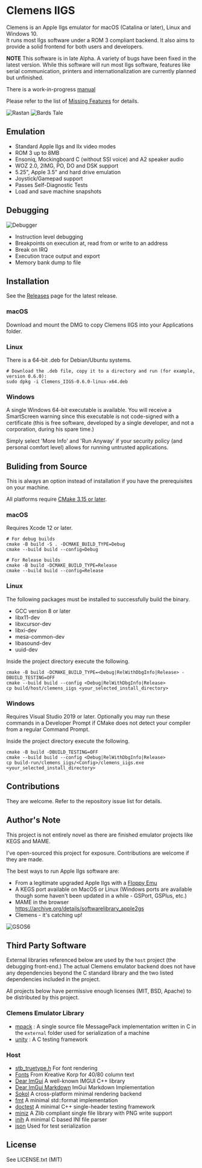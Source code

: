# Clemens IIGS

Clemens is an Apple IIgs emulator for macOS (Catalina or later), Linux and Windows 10.  
It runs most IIgs software under a ROM 3 compliant backend.  It also aims to provide a solid
frontend for both users and developers.

**NOTE** This software is in late Alpha.  A variety of bugs have been fixed in
the latest version. While this software will run most IIgs software, features
like serial communication, printers and internationalization are currently planned
but unfinished.

There is a work-in-progress [manual](https://github.com/samkusin/clemens_iigs/blob/main/MANUAL.md)

Please refer to the list of [Missing Features](https://github.com/samkusin/clemens_iigs/blob/main/MANUAL.md#known-issues) for details.

![Rastan](https://clemens-doc-assets.s3.amazonaws.com/rastan_m3.gif)
![Bards Tale](https://clemens-doc-assets.s3.amazonaws.com/btgs_mid.gif)

## Emulation

* Standard Apple IIgs and IIx video modes
* ROM 3 up to 8MB
* Ensoniq, Mockingboard C (without SSI voice) and A2 speaker audio
* WOZ 2.0, 2IMG, PO, DO and DSK support
* 5.25", Apple 3.5" and hard drive emulation
* Joystick/Gamepad support
* Passes Self-Diagnostic Tests
* Load and save machine snapshots

## Debugging

![Debugger](https://clemens-doc-assets.s3.amazonaws.com/debugger.png)

* Instruction level debugging
* Breakpoints on execution at, read from or write to an address
* Break on IRQ
* Execution trace output and export
* Memory bank dump to file

## Installation

See the [Releases](https://github.com/samkusin/clemens_iigs/releases) page for the latest release.

### macOS
Download and mount the DMG to copy Clemens IIGS into your Applications folder.

### Linux
There is a 64-bit .deb for Debian/Ubuntu systems.
```
# Download the .deb file, copy it to a directory and run (for example, version 0.6.0):
sudo dpkg -i Clemens_IIGS-0.6.0-linux-x64.deb
```

### Windows
A single Windows 64-bit executable is available.  You will receive a SmartScreen warning
since this executable is not code-signed with a certificate (this is free software, developed
by a single developer, and not a corporation, during his spare time.)

Simply select 'More Info' and 'Run Anyway' if your security policy (and personal comfort level) allows for running untrusted applications.

## Buliding from Source
This is always an option instead of installation if you have the prerequisites on your machine.

All platforms require [CMake 3.15 or later](https://cmake.org/download/).

### macOS

Requires Xcode 12 or later.

```
# For debug builds
cmake -B build -S . -DCMAKE_BUILD_TYPE=Debug
cmake --build build --config=Debug

# For Release builds
cmake -B build -DCMAKE_BUILD_TYPE=Release
cmake --build build --config=Release
```

### Linux

The following packages must be installed to successfully build the binary.

* GCC version 8 or later
* libx11-dev
* libxcursor-dev
* libxi-dev
* mesa-common-dev
* libasound-dev
* uuid-dev

Inside the project directory execute the following.

```
cmake -B build -DCMAKE_BUILD_TYPE=<Debug|RelWithDbgInfo|Release> -DBUILD_TESTING=OFF
cmake --build build --config <Debug|RelWithDbgInfo|Release>
cp build/host/clemens_iigs <your_selected_install_directory>
```

### Windows

Requires Visual Studio 2019 or later.  Optionally you may run these commands
in a Developer Prompt if CMake does not detect your compiler from a regular
Command Prompt.

Inside the project directory execute the following.

```
cmake -B build -DBUILD_TESTING=OFF
cmake --build build --config <Debug|RelWithDbgInfo|Release>
cp build-run/clemens_iigs/<Config>/clemens_iigs.exe <your_selected_install_directory>
```

## Contributions

They are welcome.  Refer to the repository issue list for details.

## Author's Note

This project is not entirely novel as there are finished emulator projects like KEGS and MAME.

I've open-sourced this project for exposure.  Contributions are welcome if they are made.

The best ways to run Apple IIgs software are:

* From a legitimate upgraded Apple IIgs with a [Floppy Emu](https://www.bigmessowires.com/floppy-emu/)
* A KEGS port available on MacOS or Linux (Windows ports are available though some haven't been updated in a while - GSPort, GSPlus, etc.)
* MAME in the browser https://archive.org/details/softwarelibrary_apple2gs
* Clemens - it's catching up!

![GSOS6](https://clemens-doc-assets.s3.amazonaws.com/gsos6.png)

## Third Party Software

External libraries referenced below are used by the `host` project (the debugging front-end.)  The actual Clemens emulator backend does not have any dependencies beyond the C standard library and the two listed dependencies included in the project.

All projects below have permissive enough licenses (MIT, BSD, Apache) to be distributed by this project.

### Clemens Emulator Library

* [mpack](https://github.com/ludocode/mpack) : A single source file MessagePack implementation written in C in the `external` folder used for serialization of a machine
* [unity](https://github.com/ThrowTheSwitch/Unity) : A C testing framework

### Host

* [stb_truetype.h](https://github.com/nothings/stb/blob/master/stb_truetype.h) For font rendering
* [Fonts](https://www.kreativekorp.com/software/fonts/apple2.shtml) From Kreative Korp for 40/80 column text
* [Dear ImGui](https://github.com/ocornut/imgui) A well-known IMGUI C++ library
* [Dear ImGui Markdown](https://github.com/juliettef/imgui_markdown) ImGui Markdown Implementation
* [Sokol](https://github.com/floooh/sokol) A cross-platform minimal rendering backend
* [fmt](https://github.com/fmtlib/fmt) A minimal std::format implementation
* [doctest](https://github.com/doctest/doctest) A minimal C++ single-header testing framework
* [miniz](https://github.com/richgel999/miniz) A Zlib compliant single file library with PNG write support
* [inih](https://github.com/benhoyt/inih) A minimal C based INI file parser
* [json](https://github.com/nlohmann/json) Used for test serialization

## License

See LICENSE.txt (MIT)

